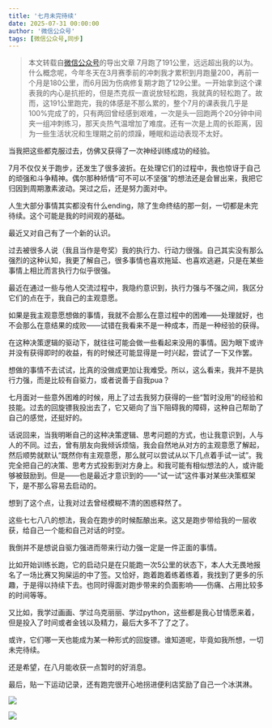 ```yaml
---
title: '七月未完待续'
date: 2025-07-31 00:00:00
author: '微信公众号'
tags: [微信公众号,同步]
---
```


> 本文转载自[微信公众号](https://mp.weixin.qq.com/)的导出文章
7月跑了191公里，远远超出我的以为。什么概念呢，今年冬天在3月赛季前的冲刺我才累积到月跑量200，再前一个月是180公里，而6月因为伤病修复期才跑了129公里。一开始拿到这个课表我的内心是抗拒的，但是杰克叔一直说放轻松跑，我就真的轻松跑了。故而，这191公里跑完，我的体感是不那么累的，整个7月的课表我几乎是100%完成了的，只有两回曾经感到艰难，一次是头一回跑两个20分钟中间夹一组冲刺练习，那天炎热气温增加了难度。还有一次是上周的长距离，因为一些生活状况和生理期之前的烦躁，睡眠和运动表现不太好。

当我把这些都克服过去，仿佛又获得了一次神经训练成功的经验。

7月不仅仅关于跑步，还发生了很多波折。在处理它们的过程中，我也惊讶于自己的顽强和斗争精神。偶尔那种矫情“可不可以不坚强”的想法还是会冒出来，我把它归因到周期激素波动。哭过之后，还是努力面对中。

人生大部分事情其实都没有什么ending，除了生命终结的那一刻，一切都是未完待续。这个可能是我的时间观的基础。

最近又对自己有了一个新的认识。

过去被很多人说（我且当作是夸奖）我的执行力、行动力很强。自己其实没有那么强烈的这种认知，我更了解自己，很多事情也喜欢拖延、也喜欢逃避，只是在某些事情上相比而言执行力似乎很强。

最近在通过一些与他人交流过程中，我隐约意识到，执行力强与不强之间，我区分它们的点在于，我自己的主观意愿。

如果是我主观意愿想做的事情，我就不会那么在意过程中的困难——处理就好，也不会那么在意结果的成败——试错在我看来不是一种成本，而是一种经验的获得。

在这种决策逻辑的驱动下，就往往可能会做一些看起来没用的事情。因为眼下或许并没有获得即时的收益，有的时候还可能显得是一时兴起，尝试了一下又作罢。

想做的事情不去试试，比真的没做成更加让我难受。所以，这么看来，我并不是执行力强，而是比较有自驱力，或者说善于自我pua？

七月面对一些意外困难的时候，用上了过去我努力获得的一些“暂时没用”的经验和技能。过去的回旋镖我投出去了，它又砸向了当下阻碍我的障碍，这种自己帮助了自己的感觉，还挺好的。

话说回来，当我明晰自己的这种决策逻辑、思考问题的方式，也让我意识到，人与人的不同。过去，曾有朋友向我倾诉烦恼，我会自然地从对方的主观意愿了解起，然后顺势就默认“既然你有主观意愿，那么就可以尝试从以下几点着手试一试”。我完全把自己的决策、思考方式投影到对方身上。和我可能有相似想法的人，或许能够被鼓励到。但是——也是最近才意识到的——“试一试”这件事对某些决策框架下，是不那么容易去启动的。

想到了这个点，让我对过去曾经模糊不清的困惑释然了。

这些七七八八的想法，我会在跑步的时候酝酿出来。这又是跑步带给我的一层收获，给自己一个能和自己对话的时空。

我倒并不是想说自驱力强进而带来行动力强一定是一件正面的事情。

比如开始训练长跑，它的启动只是在只能跑一次5公里的状态下，本人大无畏地报名了一场比赛又狗屎运的中了签。又恰好，跑着跑着练着练着，我找到了更多的乐趣，于是得以持续下去。也同时得面对跑步带来的负面影响——伤痛、占用比较多的时间等等。

又比如，我学过画画、学过乌克丽丽、学过python，这些都是我心甘情愿来着，但是投入了时间或者金钱以及精力，最后大多不了了之了。

或许，它们哪一天也能成为某一种形式的回旋镖。谁知道呢，毕竟如我所想，一切未完待续。

还是希望，在八月能收获一点暂时的好消息。

最后，贴一下运动记录，还有跑完很开心地拐进便利店奖励了自己一个冰淇淋。

![](./assets/17556660440340.40923774072901875.jpeg)

![](./assets/17556660440360.7802998060703453.jpeg)